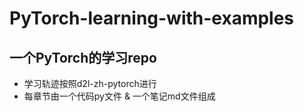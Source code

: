 # PyTorch-learning-with-examples
## 一个PyTorch的学习repo
- 学习轨迹按照d2l-zh-pytorch进行
- 每章节由一个代码py文件 & 一个笔记md文件组成